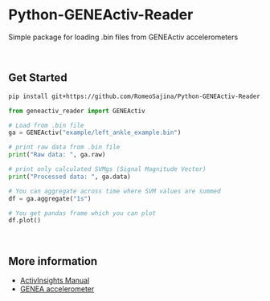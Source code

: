 # Python-GENEActiv-Reader

Simple package for loading .bin files from GENEActiv accelerometers

<br>

## Get Started

```bash
pip install git+https://github.com/RomeoSajina/Python-GENEActiv-Reader.git
```

```python
from geneactiv_reader import GENEActiv

# Load from .bin file
ga = GENEActiv("example/left_ankle_example.bin")

# print raw data from .bin file
print("Raw data: ", ga.raw)

# print only calculated SVMgs (Signal Magnitude Vector)
print("Processed data: ", ga.data)

# You can aggregate across time where SVM values are summed
df = ga.aggregate("1s")

# You get pandas frame which you can plot
df.plot()
```

<br>

## More information

- [ActivInsights Manual](https://www.activinsights.com/wp-content/uploads/2014/03/geneactiv_instruction_manual_v1.2.pdf)
- [GENEA accelerometer](https://core.ac.uk/download/pdf/288378797.pdf)
